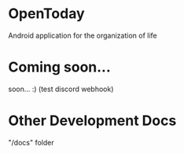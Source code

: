 # OpenToday
Android application for the organization of life

# Coming soon...
soon... :) (test discord webhook)

# Other Development Docs
"/docs" folder
